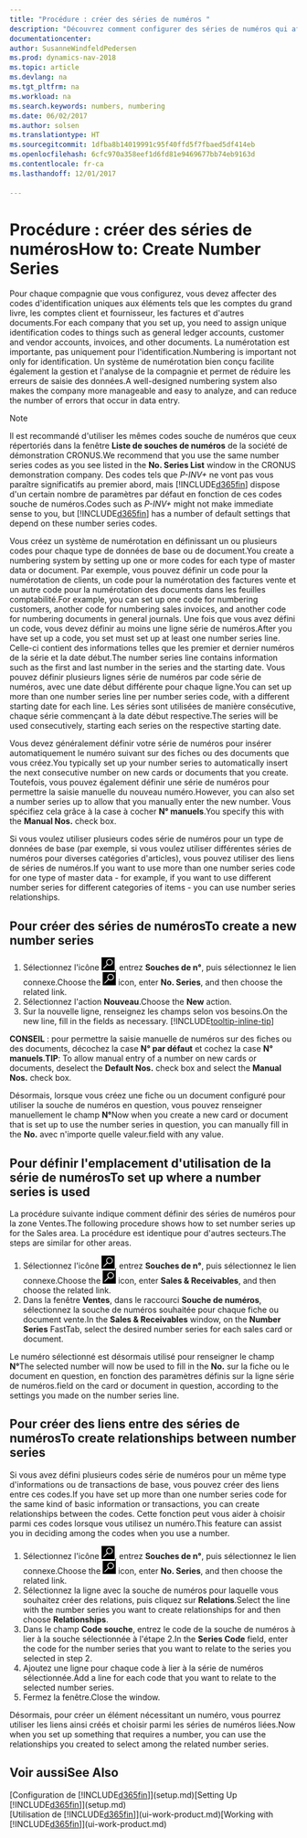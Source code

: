```yaml
---
title: "Procédure : créer des séries de numéros "
description: "Découvrez comment configurer des séries de numéros qui affectent les codes d'identification uniques aux comptes et aux documents dans Dynamics NAV."
documentationcenter: 
author: SusanneWindfeldPedersen
ms.prod: dynamics-nav-2018
ms.topic: article
ms.devlang: na
ms.tgt_pltfrm: na
ms.workload: na
ms.search.keywords: numbers, numbering
ms.date: 06/02/2017
ms.author: solsen
ms.translationtype: HT
ms.sourcegitcommit: 1dfba8b14019991c95f40ffd5f7fbaed5df414eb
ms.openlocfilehash: 6cfc970a358eef1d6fd81e9469677bb74eb9163d
ms.contentlocale: fr-ca
ms.lasthandoff: 12/01/2017

---
```

# <a name="how-to-create-number-series"></a><span data-ttu-id="29dd9-103">Procédure : créer des séries de numéros</span><span class="sxs-lookup"><span data-stu-id="29dd9-103">How to: Create Number Series</span></span>
<span data-ttu-id="29dd9-104">Pour chaque compagnie que vous configurez, vous devez affecter des codes d'identification uniques aux éléments tels que les comptes du grand livre, les comptes client et fournisseur, les factures et d'autres documents.</span><span class="sxs-lookup"><span data-stu-id="29dd9-104">For each company that you set up, you need to assign unique identification codes to things such as general ledger accounts, customer and vendor accounts, invoices, and other documents.</span></span> <span data-ttu-id="29dd9-105">La numérotation est importante, pas uniquement pour l'identification.</span><span class="sxs-lookup"><span data-stu-id="29dd9-105">Numbering is important not only for identification.</span></span> <span data-ttu-id="29dd9-106">Un système de numérotation bien conçu facilite également la gestion et l'analyse de la compagnie et permet de réduire les erreurs de saisie des données.</span><span class="sxs-lookup"><span data-stu-id="29dd9-106">A well-designed numbering system also makes the company more manageable and easy to analyze, and can reduce the number of errors that occur in data entry.</span></span>

> [!NOTE]  
>   <span data-ttu-id="29dd9-107">Il est recommandé d'utiliser les mêmes codes souche de numéros que ceux répertoriés dans la fenêtre **Liste de souches de numéros** de la société de démonstration CRONUS.</span><span class="sxs-lookup"><span data-stu-id="29dd9-107">We recommend that you use the same number series codes as you see listed in the **No. Series List** window in the CRONUS demonstration company.</span></span> <span data-ttu-id="29dd9-108">Des codes tels que *P-INV+* ne vont pas vous paraître significatifs au premier abord, mais [!INCLUDE[d365fin](includes/d365fin_md.md)] dispose d'un certain nombre de paramètres par défaut en fonction de ces codes souche de numéros.</span><span class="sxs-lookup"><span data-stu-id="29dd9-108">Codes such as *P-INV+* might not make immediate sense to you, but [!INCLUDE[d365fin](includes/d365fin_md.md)] has a number of default settings that depend on these number series codes.</span></span>

<span data-ttu-id="29dd9-109">Vous créez un système de numérotation en définissant un ou plusieurs codes pour chaque type de données de base ou de document.</span><span class="sxs-lookup"><span data-stu-id="29dd9-109">You create a numbering system by setting up one or more codes for each type of master data or document.</span></span> <span data-ttu-id="29dd9-110">Par exemple, vous pouvez définir un code pour la numérotation de clients, un code pour la numérotation des factures vente et un autre code pour la numérotation des documents dans les feuilles comptabilité.</span><span class="sxs-lookup"><span data-stu-id="29dd9-110">For example, you can set up one code for numbering customers, another code for numbering sales invoices, and another code for numbering documents in general journals.</span></span> <span data-ttu-id="29dd9-111">Une fois que vous avez défini un code, vous devez définir au moins une ligne série de numéros.</span><span class="sxs-lookup"><span data-stu-id="29dd9-111">After you have set up a code, you set must set up at least one number series line.</span></span> <span data-ttu-id="29dd9-112">Celle-ci contient des informations telles que les premier et dernier numéros de la série et la date début.</span><span class="sxs-lookup"><span data-stu-id="29dd9-112">The number series line contains information such as the first and last number in the series and the starting date.</span></span> <span data-ttu-id="29dd9-113">Vous pouvez définir plusieurs lignes série de numéros par code série de numéros, avec une date début différente pour chaque ligne.</span><span class="sxs-lookup"><span data-stu-id="29dd9-113">You can set up more than one number series line per number series code, with a different starting date for each line.</span></span> <span data-ttu-id="29dd9-114">Les séries sont utilisées de manière consécutive, chaque série commençant à la date début respective.</span><span class="sxs-lookup"><span data-stu-id="29dd9-114">The series will be used consecutively, starting each series on the respective starting date.</span></span>

<span data-ttu-id="29dd9-115">Vous devez généralement définir votre série de numéros pour insérer automatiquement le numéro suivant sur des fiches ou des documents que vous créez.</span><span class="sxs-lookup"><span data-stu-id="29dd9-115">You typically set up your number series to automatically insert the next consecutive number on new cards or documents that you create.</span></span> <span data-ttu-id="29dd9-116">Toutefois, vous pouvez également définir une série de numéros pour permettre la saisie manuelle du nouveau numéro.</span><span class="sxs-lookup"><span data-stu-id="29dd9-116">However, you can also set a number series up to allow that you manually enter the new number.</span></span> <span data-ttu-id="29dd9-117">Vous spécifiez cela grâce à la case à cocher **N° manuels**.</span><span class="sxs-lookup"><span data-stu-id="29dd9-117">You specify this with the **Manual Nos.** check box.</span></span>

<span data-ttu-id="29dd9-118">Si vous voulez utiliser plusieurs codes série de numéros pour un type de données de base (par exemple, si vous voulez utiliser différentes séries de numéros pour diverses catégories d'articles), vous pouvez utiliser des liens de séries de numéros.</span><span class="sxs-lookup"><span data-stu-id="29dd9-118">If you want to use more than one number series code for one type of master data - for example, if you want to use different number series for different categories of items - you can use number series relationships.</span></span>

## <a name="to-create-a-new-number-series"></a><span data-ttu-id="29dd9-119">Pour créer des séries de numéros</span><span class="sxs-lookup"><span data-stu-id="29dd9-119">To create a new number series</span></span>
1. <span data-ttu-id="29dd9-120">Sélectionnez l'icône ![Page ou état pour la recherche](media/ui-search/search_small.png "icône"), entrez **Souches de n°**, puis sélectionnez le lien connexe.</span><span class="sxs-lookup"><span data-stu-id="29dd9-120">Choose the ![Search for Page or Report](media/ui-search/search_small.png "Search for Page or Report icon") icon, enter **No. Series**, and then choose the related link.</span></span>
2. <span data-ttu-id="29dd9-121">Sélectionnez l'action **Nouveau**.</span><span class="sxs-lookup"><span data-stu-id="29dd9-121">Choose the **New** action.</span></span>
3. <span data-ttu-id="29dd9-122">Sur la nouvelle ligne, renseignez les champs selon vos besoins.</span><span class="sxs-lookup"><span data-stu-id="29dd9-122">On the new line, fill in the fields as necessary.</span></span> [!INCLUDE[tooltip-inline-tip](includes/tooltip-inline-tip_md.md)]

<span data-ttu-id="29dd9-123">**CONSEIL** : pour permettre la saisie manuelle de numéros sur des fiches ou des documents, décochez la case **N° par défaut** et cochez la case **N° manuels**.</span><span class="sxs-lookup"><span data-stu-id="29dd9-123">**TIP**: To allow manual entry of a number on new cards or documents, deselect the **Default Nos.** check box and select the **Manual Nos.** check box.</span></span>

<span data-ttu-id="29dd9-124">Désormais, lorsque vous créez une fiche ou un document configuré pour utiliser la souche de numéros en question, vous pouvez renseigner manuellement le champ **N°**</span><span class="sxs-lookup"><span data-stu-id="29dd9-124">Now when you create a new card or document that is set up to use the number series in question, you can manually fill in the **No.**</span></span> <span data-ttu-id="29dd9-125">avec n'importe quelle valeur.</span><span class="sxs-lookup"><span data-stu-id="29dd9-125">field with any value.</span></span>  

## <a name="to-set-up-where-a-number-series-is-used"></a><span data-ttu-id="29dd9-126">Pour définir l'emplacement d'utilisation de la série de numéros</span><span class="sxs-lookup"><span data-stu-id="29dd9-126">To set up where a number series is used</span></span>
<span data-ttu-id="29dd9-127">La procédure suivante indique comment définir des séries de numéros pour la zone Ventes.</span><span class="sxs-lookup"><span data-stu-id="29dd9-127">The following procedure shows how to set number series up for the Sales area.</span></span> <span data-ttu-id="29dd9-128">La procédure est identique pour d'autres secteurs.</span><span class="sxs-lookup"><span data-stu-id="29dd9-128">The steps are similar for other areas.</span></span>
1. <span data-ttu-id="29dd9-129">Sélectionnez l'icône ![Page ou état pour la recherche](media/ui-search/search_small.png "icône"), entrez **Souches de n°**, puis sélectionnez le lien connexe.</span><span class="sxs-lookup"><span data-stu-id="29dd9-129">Choose the ![Search for Page or Report](media/ui-search/search_small.png "Search for Page or Report icon") icon, enter **Sales & Receivables**, and then choose the related link.</span></span>
2. <span data-ttu-id="29dd9-130">Dans la fenêtre **Ventes**, dans le raccourci **Souche de numéros**, sélectionnez la souche de numéros souhaitée pour chaque fiche ou document vente.</span><span class="sxs-lookup"><span data-stu-id="29dd9-130">In the **Sales & Receivables** window, on the **Number Series** FastTab, select the desired number series for each sales card or document.</span></span>

<span data-ttu-id="29dd9-131">Le numéro sélectionné est désormais utilisé pour renseigner le champ **N°**</span><span class="sxs-lookup"><span data-stu-id="29dd9-131">The selected number will now be used to fill in the **No.**</span></span> <span data-ttu-id="29dd9-132">sur la fiche ou le document en question, en fonction des paramètres définis sur la ligne série de numéros.</span><span class="sxs-lookup"><span data-stu-id="29dd9-132">field on the card or document in question, according to the settings you made on the number series line.</span></span>

## <a name="to-create-relationships-between-number-series"></a><span data-ttu-id="29dd9-133">Pour créer des liens entre des séries de numéros</span><span class="sxs-lookup"><span data-stu-id="29dd9-133">To create relationships between number series</span></span>
<span data-ttu-id="29dd9-134">Si vous avez défini plusieurs codes série de numéros pour un même type d'informations ou de transactions de base, vous pouvez créer des liens entre ces codes.</span><span class="sxs-lookup"><span data-stu-id="29dd9-134">If you have set up more than one number series code for the same kind of basic information or transactions, you can create relationships between the codes.</span></span> <span data-ttu-id="29dd9-135">Cette fonction peut vous aider à choisir parmi ces codes lorsque vous utilisez un numéro.</span><span class="sxs-lookup"><span data-stu-id="29dd9-135">This feature can assist you in deciding among the codes when you use a number.</span></span>

1. <span data-ttu-id="29dd9-136">Sélectionnez l'icône ![Page ou état pour la recherche](media/ui-search/search_small.png "icône"), entrez **Souches de n°**, puis sélectionnez le lien connexe.</span><span class="sxs-lookup"><span data-stu-id="29dd9-136">Choose the ![Search for Page or Report](media/ui-search/search_small.png "Search for Page or Report icon") icon, enter **No. Series**, and then choose the related link.</span></span>
2. <span data-ttu-id="29dd9-137">Sélectionnez la ligne avec la souche de numéros pour laquelle vous souhaitez créer des relations, puis cliquez sur **Relations**.</span><span class="sxs-lookup"><span data-stu-id="29dd9-137">Select the line with the number series you want to create relationships for and then choose **Relationships**.</span></span>
3. <span data-ttu-id="29dd9-138">Dans le champ **Code souche**, entrez le code de la souche de numéros à lier à la souche sélectionnée à l'étape 2.</span><span class="sxs-lookup"><span data-stu-id="29dd9-138">In the **Series Code** field, enter the code for the number series that you want to relate to the series you selected in step 2.</span></span>
4. <span data-ttu-id="29dd9-139">Ajoutez une ligne pour chaque code à lier à la série de numéros sélectionnée.</span><span class="sxs-lookup"><span data-stu-id="29dd9-139">Add a line for each code that you want to relate to the selected number series.</span></span>
5. <span data-ttu-id="29dd9-140">Fermez la fenêtre.</span><span class="sxs-lookup"><span data-stu-id="29dd9-140">Close the window.</span></span>

<span data-ttu-id="29dd9-141">Désormais, pour créer un élément nécessitant un numéro, vous pourrez utiliser les liens ainsi créés et choisir parmi les séries de numéros liées.</span><span class="sxs-lookup"><span data-stu-id="29dd9-141">Now when you set up something that requires a number, you can use the relationships you created to select among the related number series.</span></span>

## <a name="see-also"></a><span data-ttu-id="29dd9-142">Voir aussi</span><span class="sxs-lookup"><span data-stu-id="29dd9-142">See Also</span></span>
<span data-ttu-id="29dd9-143">[Configuration de [!INCLUDE[d365fin](includes/d365fin_md.md)]](setup.md)</span><span class="sxs-lookup"><span data-stu-id="29dd9-143">[Setting Up [!INCLUDE[d365fin](includes/d365fin_md.md)]](setup.md)</span></span>  
<span data-ttu-id="29dd9-144">[Utilisation de [!INCLUDE[d365fin](includes/d365fin_md.md)]](ui-work-product.md)</span><span class="sxs-lookup"><span data-stu-id="29dd9-144">[Working with [!INCLUDE[d365fin](includes/d365fin_md.md)]](ui-work-product.md)</span></span>  

